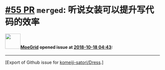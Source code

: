 # [\#55 PR](https://github.com/komeiji-satori/Dress/pull/55) `merged`: 听说女装可以提升写代码的效率

#### <img src="https://avatars.githubusercontent.com/u/8309713?u=c7076aaf4032a3dcd5ce0ddf9d631f6ab45727e9&v=4" width="50">[MoeGrid](https://github.com/MoeGrid) opened issue at [2018-10-18 04:43](https://github.com/komeiji-satori/Dress/pull/55):






-------------------------------------------------------------------------------



[Export of Github issue for [komeiji-satori/Dress](https://github.com/komeiji-satori/Dress).]
